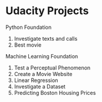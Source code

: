 # Udacity Projects

Python Foundation
1. Investigate texts and calls
2. Best movie


Machine Learning Foundation
1. Test a Perceptual Phenomenon
2. Create a Movie Website
3. Linear Regression 
4. Investigate a Dataset
5. Predicting Boston Housing Prices
